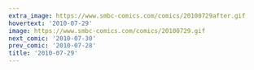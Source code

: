 ```yaml
---
extra_image: https://www.smbc-comics.com/comics/20100729after.gif
hovertext: '2010-07-29'
image: https://www.smbc-comics.com/comics/20100729.gif
next_comic: '2010-07-30'
prev_comic: '2010-07-28'
title: '2010-07-29'
---
```



